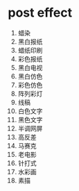
# post effect

1. 蜡染
2. 黑白报纸
3. 蜡纸印刷
4. 彩色报纸
5. 黑白电视
6. 黑白仿色
7. 彩色仿色
8. 阵列彩灯
9. 线稿
10. 白色文字
11. 黑色文字
12. 半调网屏
13. 高反差
14. 马赛克
15. 老电影
16. 针打式
17. 水彩画
18. 素描
